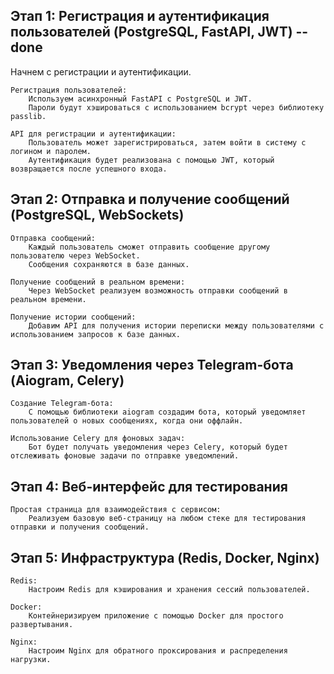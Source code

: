 ## Этап 1: Регистрация и аутентификация пользователей (PostgreSQL, FastAPI, JWT) -- done

Начнем с регистрации и аутентификации.

    Регистрация пользователей:
        Используем асинхронный FastAPI с PostgreSQL и JWT.
        Пароли будут хэшироваться с использованием bcrypt через библиотеку passlib.

    API для регистрации и аутентификации:
        Пользователь может зарегистрироваться, затем войти в систему с логином и паролем.
        Аутентификация будет реализована с помощью JWT, который возвращается после успешного входа.

## Этап 2: Отправка и получение сообщений (PostgreSQL, WebSockets)

    Отправка сообщений:
        Каждый пользователь сможет отправить сообщение другому пользователю через WebSocket.
        Сообщения сохраняются в базе данных.

    Получение сообщений в реальном времени:
        Через WebSocket реализуем возможность отправки сообщений в реальном времени.

    Получение истории сообщений:
        Добавим API для получения истории переписки между пользователями с использованием запросов к базе данных.

## Этап 3: Уведомления через Telegram-бота (Aiogram, Celery)

    Создание Telegram-бота:
        С помощью библиотеки aiogram создадим бота, который уведомляет пользователей о новых сообщениях, когда они оффлайн.

    Использование Celery для фоновых задач:
        Бот будет получать уведомления через Celery, который будет отслеживать фоновые задачи по отправке уведомлений.

## Этап 4: Веб-интерфейс для тестирования

    Простая страница для взаимодействия с сервисом:
        Реализуем базовую веб-страницу на любом стеке для тестирования отправки и получения сообщений.

## Этап 5: Инфраструктура (Redis, Docker, Nginx)

    Redis:
        Настроим Redis для кэширования и хранения сессий пользователей.

    Docker:
        Контейнеризируем приложение с помощью Docker для простого развертывания.

    Nginx:
        Настроим Nginx для обратного проксирования и распределения нагрузки.